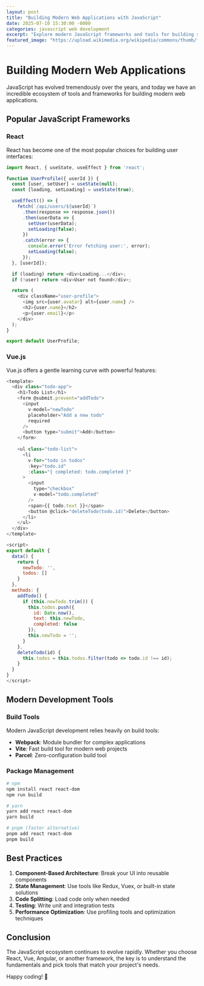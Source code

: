 ```yaml
---
layout: post
title: "Building Modern Web Applications with JavaScript"
date: 2025-07-10 15:30:00 -0000
categories: javascript web development
excerpt: "Explore modern JavaScript frameworks and tools for building scalable web applications."
featured_image: "https://upload.wikimedia.org/wikipedia/commons/thumb/f/fc/Blue_jay_in_PP_%2830960%29.jpg/320px-Blue_jay_in_PP_%2830960%29.jpg"
---
```


# Building Modern Web Applications

JavaScript has evolved tremendously over the years, and today we have an incredible ecosystem of tools and frameworks for building modern web applications.

## Popular JavaScript Frameworks

### React
React has become one of the most popular choices for building user interfaces:

```javascript
import React, { useState, useEffect } from 'react';

function UserProfile({ userId }) {
  const [user, setUser] = useState(null);
  const [loading, setLoading] = useState(true);

  useEffect(() => {
    fetch(`/api/users/${userId}`)
      .then(response => response.json())
      .then(userData => {
        setUser(userData);
        setLoading(false);
      })
      .catch(error => {
        console.error('Error fetching user:', error);
        setLoading(false);
      });
  }, [userId]);

  if (loading) return <div>Loading...</div>;
  if (!user) return <div>User not found</div>;

  return (
    <div className="user-profile">
      <img src={user.avatar} alt={user.name} />
      <h2>{user.name}</h2>
      <p>{user.email}</p>
    </div>
  );
}

export default UserProfile;
```

### Vue.js
Vue.js offers a gentle learning curve with powerful features:

```javascript
<template>
  <div class="todo-app">
    <h1>Todo List</h1>
    <form @submit.prevent="addTodo">
      <input 
        v-model="newTodo" 
        placeholder="Add a new todo"
        required
      />
      <button type="submit">Add</button>
    </form>
    
    <ul class="todo-list">
      <li 
        v-for="todo in todos" 
        :key="todo.id"
        :class="{ completed: todo.completed }"
      >
        <input 
          type="checkbox" 
          v-model="todo.completed"
        />
        <span>{{ todo.text }}</span>
        <button @click="deleteTodo(todo.id)">Delete</button>
      </li>
    </ul>
  </div>
</template>

<script>
export default {
  data() {
    return {
      newTodo: '',
      todos: []
    }
  },
  methods: {
    addTodo() {
      if (this.newTodo.trim()) {
        this.todos.push({
          id: Date.now(),
          text: this.newTodo,
          completed: false
        });
        this.newTodo = '';
      }
    },
    deleteTodo(id) {
      this.todos = this.todos.filter(todo => todo.id !== id);
    }
  }
}
</script>
```

## Modern Development Tools

### Build Tools
Modern JavaScript development relies heavily on build tools:

- **Webpack**: Module bundler for complex applications
- **Vite**: Fast build tool for modern web projects
- **Parcel**: Zero-configuration build tool

### Package Management
```bash
# npm
npm install react react-dom
npm run build

# yarn
yarn add react react-dom
yarn build

# pnpm (faster alternative)
pnpm add react react-dom
pnpm build
```

## Best Practices

1. **Component-Based Architecture**: Break your UI into reusable components
2. **State Management**: Use tools like Redux, Vuex, or built-in state solutions
3. **Code Splitting**: Load code only when needed
4. **Testing**: Write unit and integration tests
5. **Performance Optimization**: Use profiling tools and optimization techniques

## Conclusion

The JavaScript ecosystem continues to evolve rapidly. Whether you choose React, Vue, Angular, or another framework, the key is to understand the fundamentals and pick tools that match your project's needs.

Happy coding! 🚀
